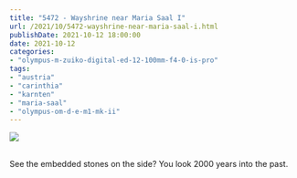 ```yaml
---
title: "5472 - Wayshrine near Maria Saal I"
url: /2021/10/5472-wayshrine-near-maria-saal-i.html
publishDate: 2021-10-12 18:00:00
date: 2021-10-12
categories:
- "olympus-m-zuiko-digital-ed-12-100mm-f4-0-is-pro"
tags:
- "austria"
- "carinthia"
- "karnten"
- "maria-saal"
- "olympus-om-d-e-m1-mk-ii"
---
```

<div class="container">
<div class="center"><a target="_blank" href="https://d25zfm9zpd7gm5.cloudfront.net/1200x1200/2019/20190720_152648_lr.jpg"><img class="webfeedsFeaturedVisual" src="https://d25zfm9zpd7gm5.cloudfront.net/0600x0600/2019/20190720_152648_lr.jpg" /></a></div>
</div>
<br />

See the embedded stones on the side? You look 2000 years
into the past.
